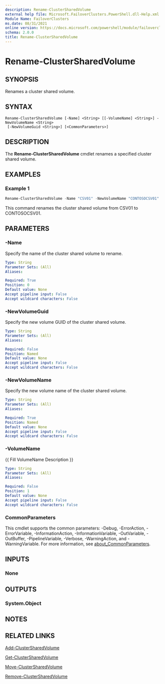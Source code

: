 ```yaml
---
description: Rename-ClusterSharedVolume
external help file: Microsoft.FailoverClusters.PowerShell.dll-Help.xml
Module Name: FailoverClusters
ms.date: 08/31/2021
online version: https://docs.microsoft.com/powershell/module/failoverclusters/rename-clustersharedvolume?view=windowsserver2022-ps&wt.mc_id=ps-gethelp
schema: 2.0.0
title: Rename-ClusterSharedVolume
---
```


# Rename-ClusterSharedVolume

## SYNOPSIS
Renames a cluster shared volume.

## SYNTAX

```
Rename-ClusterSharedVolume [-Name] <String> [[-VolumeName] <String>] -NewVolumeName <String>
 [-NewVolumeGuid <String>] [<CommonParameters>]
```

## DESCRIPTION
The **Rename-ClusterSharedVolume** cmdlet renames a specified cluster shared volume.

## EXAMPLES

### Example 1
```powershell
Rename-ClusterSharedVolume -Name "CSV01" -NewVolumeName "CONTOSOCSV01"
```

This command renames the cluster shared volume from CSV01 to CONTOSOCSV01.

## PARAMETERS

### -Name
Specify the name of the cluster shared volume to rename.

```yaml
Type: String
Parameter Sets: (All)
Aliases:

Required: True
Position: 0
Default value: None
Accept pipeline input: False
Accept wildcard characters: False
```

### -NewVolumeGuid
Specify the new volume GUID of the cluster shared volume.

```yaml
Type: String
Parameter Sets: (All)
Aliases:

Required: False
Position: Named
Default value: None
Accept pipeline input: False
Accept wildcard characters: False
```

### -NewVolumeName
Specify the new volume name of the cluster shared volume.

```yaml
Type: String
Parameter Sets: (All)
Aliases:

Required: True
Position: Named
Default value: None
Accept pipeline input: False
Accept wildcard characters: False
```

### -VolumeName
{{ Fill VolumeName Description }}

```yaml
Type: String
Parameter Sets: (All)
Aliases:

Required: False
Position: 1
Default value: None
Accept pipeline input: False
Accept wildcard characters: False
```

### CommonParameters
This cmdlet supports the common parameters: -Debug, -ErrorAction, -ErrorVariable, -InformationAction, -InformationVariable, -OutVariable, -OutBuffer, -PipelineVariable, -Verbose, -WarningAction, and -WarningVariable. For more information, see [about_CommonParameters](http://go.microsoft.com/fwlink/?LinkID=113216).

## INPUTS

### None

## OUTPUTS

### System.Object
## NOTES

## RELATED LINKS

[Add-ClusterSharedVolume](./Add-ClusterSharedVolume.md)

[Get-ClusterSharedVolume](Get-ClusterSharedVolume.md)

[Move-ClusterSharedVolume](./Move-ClusterSharedVolume.md)

[Remove-ClusterSharedVolume](./Remove-ClusterSharedVolume.md)
